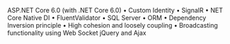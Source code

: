 ASP.NET Core 6.0 (with .NET Core 6.0)
• Custom Identity
• SignalR
• NET Core Native DI
• FluentValidator
• SQL Server
• ORM
• Dependency Inversion principle
• High cohesion and loosely coupling
• Broadcasting functionality using Web Socket jQuery and Ajax
